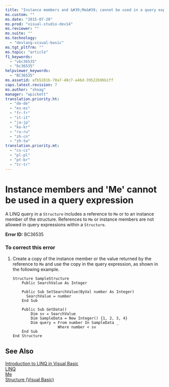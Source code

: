 ```yaml
---
title: "Instance members and &#39;Me&#39; cannot be used in a query expression"
ms.custom: ""
ms.date: "2015-07-20"
ms.prod: "visual-studio-dev14"
ms.reviewer: ""
ms.suite: ""
ms.technology: 
  - "devlang-visual-basic"
ms.tgt_pltfrm: ""
ms.topic: "article"
f1_keywords: 
  - "vbc36535"
  - "bc36535"
helpviewer_keywords: 
  - "BC36535"
ms.assetid: afb5281b-70a7-48c7-a46d-39522b96b1ff
caps.latest.revision: 7
ms.author: "shoag"
manager: "wpickett"
translation.priority.ht: 
  - "de-de"
  - "es-es"
  - "fr-fr"
  - "it-it"
  - "ja-jp"
  - "ko-kr"
  - "ru-ru"
  - "zh-cn"
  - "zh-tw"
translation.priority.mt: 
  - "cs-cz"
  - "pl-pl"
  - "pt-br"
  - "tr-tr"
---
```

# Instance members and &#39;Me&#39; cannot be used in a query expression
A LINQ query in a `Structure` includes a reference to `Me` or to an instance member of the structure. References to `Me` or instance members are not allowed in query expressions within a `Structure`.  
  
 **Error ID:** BC36535  
  
### To correct this error  
  
1.  Create a copy of the instance member or the value returned by the reference to `Me` and use the copy in the query expression, as shown in the following example.  
  
    ```vb#  
    Structure SampleStructure  
        Public SearchValue As Integer  
  
        Public Sub SetSearchValue(ByVal number As Integer)  
          SearchValue = number  
        End Sub  
  
        Public Sub GetData()  
            Dim sv = SearchValue  
            Dim SampleData = New Integer() {1, 2, 3, 4}  
            Dim query = From number In SampleData _  
                        Where number < sv  
        End Sub  
    End Structure  
    ```  
  
## See Also  
 [Introduction to LINQ in Visual Basic](../Topic/Introduction%20to%20LINQ%20in%20Visual%20Basic.md)   
 [LINQ](../Topic/LINQ%20in%20Visual%20Basic.md)   
 [Me](http://msdn.microsoft.com/en-us/a65973c7-cf06-4547-9b25-9fba885525c2)   
 [Structure (Visual Basic)](http://msdn.microsoft.com/en-us/263ce115-ac36-4c05-8cb7-0e0eead5c6d0)